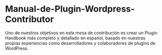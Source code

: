 # Manual-de-Plugin-Wordpress-Contributor
Uno de nuestros objetivos en esta mesa de contribución es crear un Plugin Handbook más completo y detallado en español, basado en nuestras propias experiencias como desarrolladores y colaboradores de plugins de WordPress.
